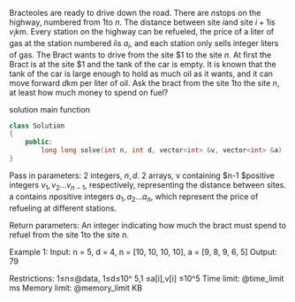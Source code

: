 Bracteoles are ready to drive down the road.
There are $n$stops on the highway, numbered from $1$to $n$. The distance between site $i$and site $i + 1$is $v_i$km.
Every station on the highway can be refueled, the price of a liter of gas at the station numbered $i$is $a_i$, and each station only sells integer liters of gas.
The Bract wants to drive from the site $1 to the site $n$. At first the Bract is at the site $1 and the tank of the car is empty. It is known that the tank of the car is large enough to hold as much oil as it wants, and it can move forward $d$km per liter of oil. Ask the bract from the site $1$to the site $n$, at least how much money to spend on fuel?

solution main function
```cpp
class Solution
{
    public:
        long long solve(int n, int d, vector<int> &v, vector<int> &a)
}
```
Pass in parameters:
2 integers, $n,d$.
2 arrays, v containing $n-1 $positive integers $v_1, v_2\dots v_{n-1}$, respectively, representing the distance between sites.
a contains $n$positive integers $a_1, a_2 \dots a_n$, which represent the price of refueling at different stations.

Return parameters:
An integer indicating how much the bract must spend to refuel from the site $1$to the site $n$.

Example 1:
Input: n = 5, d = 4, n = [10, 10, 10, 10], a = [9, 8, 9, 6, 5]
Output: 79

Restrictions:
1≤n≤@data, 1≤d≤10^ 5,1 ≤a[i],v[i] ≤10^5
Time limit: @time_limit ms
Memory limit: @memory_limit KB